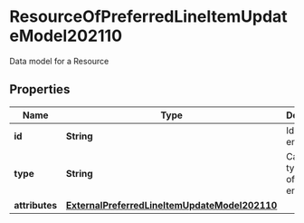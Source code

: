 

# ResourceOfPreferredLineItemUpdateModel202110

Data model for a Resource

## Properties

| Name | Type | Description | Notes |
|------------ | ------------- | ------------- | -------------|
|**id** | **String** | Id of the entity |  [optional] |
|**type** | **String** | Canonical type name of the entity |  [optional] |
|**attributes** | [**ExternalPreferredLineItemUpdateModel202110**](ExternalPreferredLineItemUpdateModel202110.md) |  |  [optional] |



